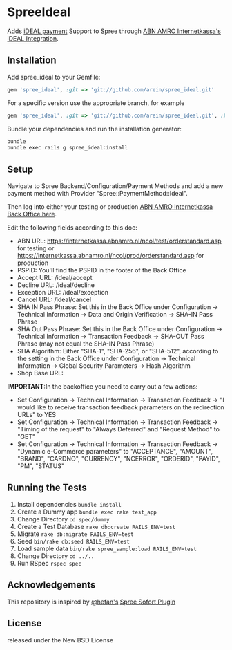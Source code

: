 # SpreeIdeal

Adds [iDEAL payment](https://www.ideal.nl/en/) Support to Spree through [ABN AMRO Internetkassa's iDEAL Integration](https://internetkassa.abnamro.nl).

## Installation

Add spree_ideal to your Gemfile:

```ruby
gem 'spree_ideal', :git => 'git://github.com/arein/spree_ideal.git'
```

For a specific version use the appropriate branch, for example

```ruby
gem 'spree_ideal', :git => 'git://github.com/arein/spree_ideal.git', :branch => '2-4-stable'
```

Bundle your dependencies and run the installation generator:

```bash
bundle
bundle exec rails g spree_ideal:install
```

## Setup

Navigate to Spree Backend/Configuration/Payment Methods and add a new payment method with Provider "Spree::PaymentMethod::Ideal".

Then log into either your testing or production [ABN AMRO Internetkassa Back Office here](https://internetkassa.abnamro.nl).

Edit the following fields according to this doc:

* ABN URL: https://internetkassa.abnamro.nl/ncol/test/orderstandard.asp for testing or https://internetkassa.abnamro.nl/ncol/prod/orderstandard.asp for production
* PSPID: You'll find the PSPID in the footer of the Back Office
* Accept URL: <shop base url>/ideal/accept
* Decline URL: <shop base url>/ideal/decline
* Exception URL: <shop base url>/ideal/exception
* Cancel URL: <shop base url>/ideal/cancel
* SHA IN Pass Phrase: Set this in the Back Office under Configuration -> Technical Information -> Data and Origin Verification -> SHA-IN Pass Phrase
* SHA Out Pass Phrase: Set this in the Back Office under Configuration -> Technical Information -> Transaction Feedback -> SHA-OUT Pass Phrase (may not equal the SHA-IN Pass Phrase)
* SHA Algorithm: Either "SHA-1", "SHA-256", or "SHA-512", according to the setting in the Back Office under Configuration -> Technical Information -> Global Security Parameters -> Hash Algorithm
* Shop Base URL: <shop base url>


__IMPORTANT__:In the backoffice you need to carry out a few actions:
* Set Configuration -> Technical Information -> Transaction Feedback -> "I would like to receive transaction feedback parameters on the redirection URLs" to YES
* Set Configuration -> Technical Information -> Transaction Feedback -> "Timing of the request" to "Always Deferred" and "Request Method" to "GET"
* Set Configuration -> Technical Information -> Transaction Feedback -> "Dynamic e-Commerce parameters" to "ACCEPTANCE", "AMOUNT", "BRAND", "CARDNO", "CURRENCY", "NCERROR", "ORDERID", "PAYID", "PM", "STATUS"

## Running the Tests

1. Install dependencies `bundle install`
2. Create a Dummy app `bundle exec rake test_app`
3. Change Directory `cd spec/dummy`
4. Create a Test Database `rake db:create RAILS_ENV=test`
5. Migrate `rake db:migrate RAILS_ENV=test`
6. Seed `bin/rake db:seed RAILS_ENV=test`
7. Load sample data `bin/rake spree_sample:load RAILS_ENV=test`
8. Change Directory `cd ../..`
9. Run RSpec `rspec spec`


## Acknowledgements

This repository is inspired by [@hefan's](https://github.com/hefan) [Spree Sofort Plugin](https://github.com/hefan/spree_sofort)

## License
released under the New BSD License
